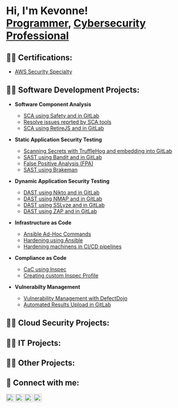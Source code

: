 <h1>Hi, I'm Kevonne! <br/><a href="https://github.com/joshmadakor1">Programmer</a>, <a href="https://www.linkedin.com/in/joshmadakor/">Cybersecurity Professional</a>

<h2>👨‍💻 Certifications:</h2>

  - [AWS Security Specialty](https://google.com)
  
<h2>👨‍💻 Software Development Projects:</h2>

- <b>Software Component Analysis</b>
  - [SCA using Safety and in GitLab]()
  - [Resolve issues reprted by SCA tools]()
  - [SCA using RetireJS and in GitLab]()
    
- <b>Static Application Security Testing</b>
  - [Scanning Secrets with TruffleHog and embedding into GitLab]()
  - [SAST using Bandit and in GitLab]()
  - [False Positive Analysis (FPA)]()
  - [SAST using Brakeman]()

- <b>Dynamic Application Security Testing</b>
  - [DAST using Nikto and in GitLab]()
  - [DAST using NMAP and in GitLab]()
  - [DAST using SSLyze and in GitLab]()
  - [DAST using ZAP and in GitLab]()
    
- <b>Infrastructure as Code</b>
  - [Ansible Ad-Hoc Commands](https://github.com/Kevo17/Ansible-Ad-Hoc-Commands.git)
  - [Hardening using Ansible](https://github.com/Kevo17/Hardening-using-Ansible.git)
  - [Hardening machinens in CI/CD pipelines](https://github.com/Kevo17/Hardening-machines-in-CI-CD-pipelines.git)
    
- <b>Compliance as Code</b>
  - [CaC using Inspec]()
  - [Creating custom Inspec Profile]()

- <b>Vulnerabilty Management</b>
  - [Vulnerability Management with DefectDojo]()
  - [Automated Results Upload in GitLab](https://github.com/Kevo17/Automated-Results-Upload-in-GitLab.git)

<h2>👨‍💻 Cloud Security Projects:</h2>

<h2>👨‍💻 IT Projects:</h2>

<h2>👨‍💻 Other Projects:</h2>

<h2> 🤳 Connect with me:</h2>

[<img align="left" alt="JoshMadakor | YouTube" width="22px" src="https://cdn.jsdelivr.net/npm/simple-icons@v3/icons/youtube.svg" />][youtube]
[<img align="left" alt="JoshMadakor | Twitter" width="22px" src="https://cdn.jsdelivr.net/npm/simple-icons@v3/icons/twitter.svg" />][twitter]
[<img align="left" alt="JoshMadakor | LinkedIn" width="22px" src="https://cdn.jsdelivr.net/npm/simple-icons@v3/icons/linkedin.svg" />][linkedin]
[<img align="left" alt="JoshMadakor | Instagram" width="22px" src="https://cdn.jsdelivr.net/npm/simple-icons@v3/icons/instagram.svg" />][instagram]

[twitter]: https://twitter.com/joshmadakor
[youtube]: https://www.youtube.com/c/joshmadakor
[instagram]: https://www.instagram.com/joshmadakor/
[linkedin]: https://linkedin.com/in/joshmadakor

<!--
**joshmadakor1/joshmadakor1** is a ✨ _special_ ✨ repository because its `README.md` (this file) appears on your GitHub profile.

Here are some ideas to get you started:

- 🔭 I’m currently working on ...
- 🌱 I’m currently learning ...
- 👯 I’m looking to collaborate on ...
- 🤔 I’m looking for help with ...
- 💬 Ask me about ...
- 📫 How to reach me: ...
- 😄 Pronouns: ...
- ⚡ Fun fact: ...
-->
